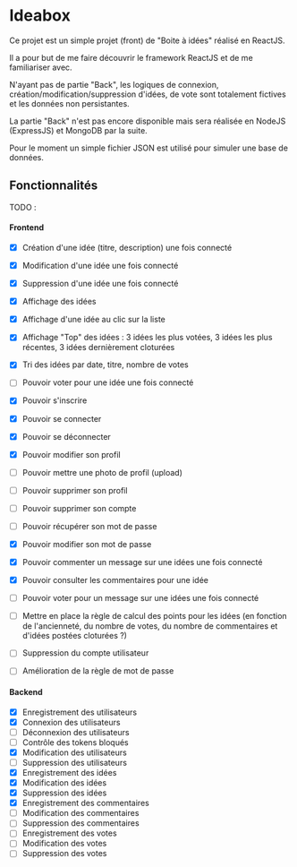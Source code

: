 # Ideabox

Ce projet est un simple projet (front) de "Boite à idées" réalisé en ReactJS.

Il a pour but de me faire découvrir le framework ReactJS et de me familiariser avec.

N'ayant pas de partie "Back", les logiques de connexion, création/modification/suppression d'idées, de vote sont totalement fictives et les données non persistantes.

La partie "Back" n'est pas encore disponible mais sera réalisée en NodeJS (ExpressJS) et MongoDB par la suite.

Pour le moment un simple fichier JSON est utilisé pour simuler une base de données.

## Fonctionnalités

TODO :

#### Frontend
- [x] Création d'une idée (titre, description) une fois connecté
- [x] Modification d'une idée une fois connecté
- [x] Suppression d'une idée une fois connecté
- [x] Affichage des idées
- [x] Affichage d'une idée au clic sur la liste
- [x] Affichage "Top" des idées : 3 idées les plus votées, 3 idées les plus récentes, 3 idées dernièrement cloturées
- [x] Tri des idées par date, titre, nombre de votes
- [ ] Pouvoir voter pour une idée une fois connecté
- [x] Pouvoir s'inscrire
- [x] Pouvoir se connecter
- [x] Pouvoir se déconnecter
- [x] Pouvoir modifier son profil
- [ ] Pouvoir mettre une photo de profil (upload)
- [ ] Pouvoir supprimer son profil
- [ ] Pouvoir supprimer son compte
- [ ] Pouvoir récupérer son mot de passe
- [x] Pouvoir modifier son mot de passe
- [x] Pouvoir commenter un message sur une idées une fois connecté
- [x] Pouvoir consulter les commentaires pour une idée
- [ ] Pouvoir voter pour un message sur une idées une fois connecté
- [ ] Mettre en place la règle de calcul des points pour les idées (en fonction de l'ancienneté, du nombre de votes, du nombre de commentaires et d'idées postées cloturées ?)
- [ ] Suppression du compte utilisateur
- [ ] Amélioration de la règle de mot de passe


#### Backend
- [x] Enregistrement des utilisateurs
- [x] Connexion des utilisateurs
- [ ] Déconnexion des utilisateurs
- [ ] Contrôle des tokens bloqués
- [x] Modification des utilisateurs
- [ ] Suppression des utilisateurs
- [x] Enregistrement des idées
- [x] Modification des idées
- [x] Suppression des idées
- [x] Enregistrement des commentaires
- [ ] Modification des commentaires
- [ ] Suppression des commentaires
- [ ] Enregistrement des votes
- [ ] Modification des votes
- [ ] Suppression des votes
